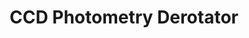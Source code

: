 ---
title: 'CCD Photometry Derotator'
description: 'To nullify the effect of field rotation that occurs in Alt-Az mount while tracing any celestial object.'
group: 'Physics and Astronomy Club'
image: 'paac_ccd_photometry.png'

---